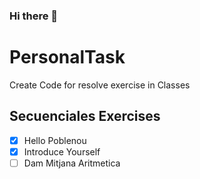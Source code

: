 ### Hi there 👻
# PersonalTask
Create Code for resolve exercise in Classes
## Secuenciales Exercises
- [x] Hello Poblenou
- [x] Introduce Yourself 
- [ ] Dam Mitjana Aritmetica 

